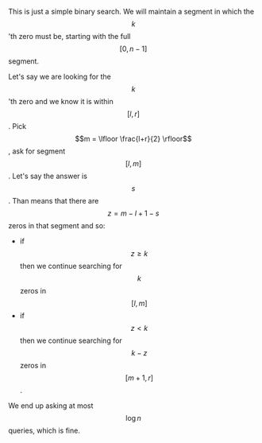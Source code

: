 This is just a simple binary search.  We will maintain a segment in which the $$k$$'th zero must be, starting with the full $$[0, n-1]$$ segment.

Let's say we are looking for the $$k$$'th zero and we know it is within $$[l, r]$$.  Pick $$m = \lfloor \frac{l+r}{2} \rfloor$$, ask for segment $$[l, m]$$.  Let's say the answer is $$s$$.  Than means that there are $$z = m-l+1-s$$ zeros in that segment and so:

- if $$z \ge k$$ then we continue searching for $$k$$ zeros in $$[l, m]$$
- if $$z < k$$ then we continue searching for $$k-z$$ zeros in $$[m+1, r]$$.

We end up asking at most $$\log n$$ queries, which is fine.
